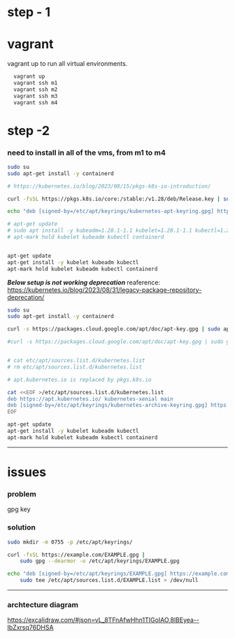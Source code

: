 # step - 1


# vagrant 

vagrant up to run all virtual environments.
``` bash
  vagrant up
  vagrant ssh m1
  vagrant ssh m2
  vagrant ssh m3
  vagrant ssh m4
```

# step -2

### need to install in all of the vms, from m1 to m4

``` bash
sudo su 
sudo apt-get install -y containerd

# https://kubernetes.io/blog/2023/08/15/pkgs-k8s-io-introduction/

curl -fsSL https://pkgs.k8s.io/core:/stable:/v1.28/deb/Release.key | sudo gpg --dearmor -o /etc/apt/keyrings/kubernetes-apt-keyring.gpg

echo "deb [signed-by=/etc/apt/keyrings/kubernetes-apt-keyring.gpg] https://pkgs.k8s.io/core:/stable:/v1.28/deb/ /" | sudo tee /etc/apt/sources.list.d/kubernetes.list

# apt-get update
# sudo apt install -y kubeadm=1.28.1-1.1 kubelet=1.28.1-1.1 kubectl=1.28.1-1.1
# apt-mark hold kubelet kubeadm kubectl containerd


apt-get update
apt-get install -y kubelet kubeadm kubectl
apt-mark hold kubelet kubeadm kubectl containerd
```

 
***Below setup is not working deprecation*** 
reaference: https://kubernetes.io/blog/2023/08/31/legacy-package-repository-deprecation/

``` bash
sudo su
sudo apt-get install -y containerd

curl -s https://packages.cloud.google.com/apt/doc/apt-key.gpg | sudo apt-key add 

#curl -s https://packages.cloud.google.com/apt/doc/apt-key.gpg | sudo gpg --dearmor -o /etc/apt/keyrings/kubernetes-apt-keyring.gpg


# cat etc/apt/sources.list.d/kubernetes.list
# rm etc/apt/sources.list.d/kubernetes.list

# apt.kubernetes.io is replaced by pkgs.k8s.io   

cat <<EOF >/etc/apt/sources.list.d/kubernetes.list
deb https://apt.kubernetes.io/ kubernetes-xenial main
deb [signed-by=/etc/apt/keyrings/kubernetes-archive-keyring.gpg] https://apt.kubernetes.io/ kubernetes-xenial main
EOF

apt-get update
apt-get install -y kubelet kubeadm kubectl
apt-mark hold kubelet kubeadm kubectl containerd
```
---

# issues

### problem

gpg key 

### solution

``` bash
sudo mkdir -m 0755 -p /etc/apt/keyrings/

curl -fsSL https://example.com/EXAMPLE.gpg |
    sudo gpg --dearmor -o /etc/apt/keyrings/EXAMPLE.gpg

echo "deb [signed-by=/etc/apt/keyrings/EXAMPLE.gpg] https://example.com/apt stable main" |
    sudo tee /etc/apt/sources.list.d/EXAMPLE.list > /dev/null
```

---


### archtecture diagram
https://excalidraw.com/#json=vL_8TFnAfwHhn1TIGoIAO,8lBEyea--IbZxrsq76DHSA
